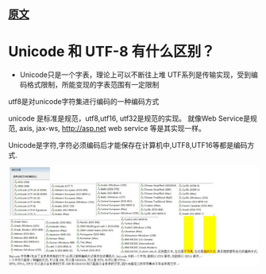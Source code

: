 
## [原文](https://www.zhihu.com/question/23374078)

# Unicode 和 UTF-8 有什么区别？


- Unicode只是一个字表，理论上可以不断往上堆
UTF系列是传输实现，受到编码格式限制，所能变现的字表范围有一定限制

utf8是对unicode字符集进行编码的一种编码方式

unicode 是标准是规范，utf8,utf16, utf32是规范的实现。
就像Web Service是规范, axis, jax-ws, http://asp.net web service 等是其实现一样。

Unicode是字符,字符必须编码后才能保存在计算机中,UTF8,UTF16等都是编码方式.

![](../images/basic/unicode-1.jpg)

